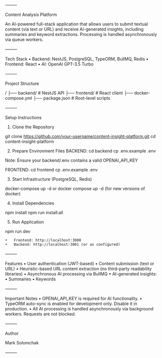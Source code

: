 ⸻

Content Analysis Platform

An AI-powered full-stack application that allows users to submit textual content (via text or URL) and receive AI-generated insights, including summaries and keyword extractions. Processing is handled asynchronously via queue workers.

⸻

Tech Stack
• Backend: NestJS, PostgreSQL, TypeORM, BullMQ, Redis
• Frontend: React
• AI: OpenAI GPT-3.5 Turbo

⸻

Project Structure

/
├── backend/ # NestJS API
├── frontend/ # React client
├── docker-compose.yml
├── package.json # Root-level scripts

⸻

Setup Instructions

1. Clone the Repository

git clone https://github.com/your-username/content-insight-platform.git
cd content-insight-platform

2. Prepare Environment Files
   BACKEND:
   cd backend
   cp .env.example .env

Note:
Ensure your backend/.env contains a valid OPENAI_API_KEY

FRONTEND:
cd frontend
cp .env.example .env

3. Start Infrastructure (PostgreSQL, Redis)

docker-compose up -d or docker compose up -d (for new versions of docker)

4. Install Dependencies

npm install
npm run install:all

5. Run Application

npm run dev

    •	Frontend: http://localhost:3000
    •	Backend: http://localhost:3001 (or as configured)

⸻

Features
• User authentication (JWT-based)
• Content submission (text or URL)
• Heuristic-based URL content extraction (no third-party readability libraries)
• Asynchronous AI processing via BullMQ
• AI-generated insights:
• Summaries
• Keywords

⸻

Important Notes
• OPENAI_API_KEY is required for AI functionality.
• TypeORM auto-sync is enabled for development only. Disable it in production.
• All AI processing is handled asynchronously via background workers. Requests are not blocked.

⸻

Author

Mark Solomchak

⸻
